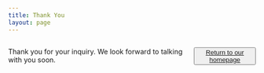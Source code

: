 ```yaml
---
title: Thank You
layout: page
---
```

<div class="row">
<div class="large-12 columns text center">
<p>Thank you for your inquiry.  We look forward to talking with you soon.</p>
  
<button><a href="/">Return to our homepage</a></button>


</div>
</div>
